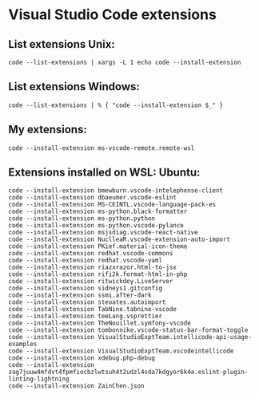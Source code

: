 # Visual Studio Code extensions

## List extensions Unix:
    
    code --list-extensions | xargs -L 1 echo code --install-extension       
        
## List extensions Windows:

    code --list-extensions | % { "code --install-extension $_" }        
    
## My extensions:

    code --install-extension ms-vscode-remote.remote-wsl
    
##  Extensions installed on WSL: Ubuntu:

    code --install-extension bmewburn.vscode-intelephense-client
    code --install-extension dbaeumer.vscode-eslint
    code --install-extension MS-CEINTL.vscode-language-pack-es
    code --install-extension ms-python.black-formatter
    code --install-extension ms-python.python
    code --install-extension ms-python.vscode-pylance
    code --install-extension msjsdiag.vscode-react-native
    code --install-extension NuclleaR.vscode-extension-auto-import
    code --install-extension PKief.material-icon-theme
    code --install-extension redhat.vscode-commons
    code --install-extension redhat.vscode-yaml
    code --install-extension riazxrazor.html-to-jsx
    code --install-extension rifi2k.format-html-in-php
    code --install-extension ritwickdey.LiveServer
    code --install-extension sidneys1.gitconfig
    code --install-extension ssmi.after-dark
    code --install-extension steoates.autoimport
    code --install-extension TabNine.tabnine-vscode
    code --install-extension teeLang.vsprettier
    code --install-extension TheNouillet.symfony-vscode
    code --install-extension tombonnike.vscode-status-bar-format-toggle
    code --install-extension VisualStudioExptTeam.intellicode-api-usage-examples
    code --install-extension VisualStudioExptTeam.vscodeintellicode
    code --install-extension xdebug.php-debug
    code --install-extension zag7juuw4mfdvt4fpmfiocbzlwtsuh4t2udzl4sda7kdgyor6k4a.eslint-plugin-linting-lightning
    code --install-extension ZainChen.json

